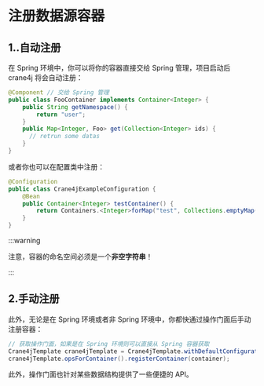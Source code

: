 # 注册数据源容器

## 1..自动注册

在 Spring 环境中，你可以将你的容器直接交给 Spring 管理，项目启动后 crane4j 将会自动注册：

~~~java
@Component // 交给 Spring 管理
public class FooContainer implements Container<Integer> {
    public String getNamespace() {
        return "user";
    }
    public Map<Integer, Foo> get(Collection<Integer> ids) {
      // retrun some datas
    }
}
~~~

或者你也可以在配置类中注册：

~~~java
@Configuration
public class Crane4jExampleConfiguration {
  	@Bean
  	public Container<Integer> testContainer() {
      	return Containers.<Integer>forMap("test", Collections.emptyMap());
    }
}
~~~

:::warning

注意，容器的命名空间必须是一个**非空字符串**！

:::

## 2.手动注册

此外，无论是在 Spring 环境或者非 Spring 环境中，你都快通过操作门面后手动注册容器：

~~~java
// 获取操作门面，如果是在 Spring 环境则可以直接从 Spring 容器获取
Crane4jTemplate crane4jTemplate = Crane4jTemplate.withDefaultConfiguration();
crane4jTemplate.opsForContainer().registerContainer(container);
~~~

此外，操作门面也针对某些数据结构提供了一些便捷的 API。
